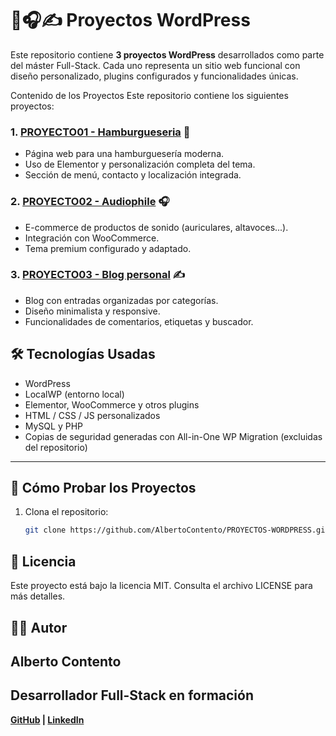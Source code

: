 # 🍔🎧✍️ Proyectos WordPress
Este repositorio contiene **3 proyectos WordPress** desarrollados como parte del máster Full-Stack. Cada uno representa un sitio web funcional con diseño personalizado, plugins configurados y funcionalidades únicas.

Contenido de los Proyectos
Este repositorio contiene los siguientes proyectos:

### 1. **[PROYECTO01 - Hamburgueseria](https://github.com/AlbertoContento/PROYECTOS-PYTHON/tree/main/PROYECTO01-Texto%20a%20Voz)** 🍔
- Página web para una hamburguesería moderna.
- Uso de Elementor y personalización completa del tema.
- Sección de menú, contacto y localización integrada.

### 2. **[PROYECTO02 - Audiophile](https://github.com/AlbertoContento/PROYECTOS-PYTHON/tree/main/PROYECTO02-%20Juego%20de%20Arcade%20Pong)** 🎧
- E-commerce de productos de sonido (auriculares, altavoces...).
- Integración con WooCommerce.
- Tema premium configurado y adaptado.

### 3. **[PROYECTO03 - Blog personal](https://github.com/AlbertoContento/PROYECTOS-PYTHON/tree/main/PROYECTO03%20-%20Prueba%20de%20Escritura%20Veloz)** ✍️
- Blog con entradas organizadas por categorías.
- Diseño minimalista y responsive.
- Funcionalidades de comentarios, etiquetas y buscador.

## 🛠️ Tecnologías Usadas

- WordPress
- LocalWP (entorno local)
- Elementor, WooCommerce y otros plugins
- HTML / CSS / JS personalizados
- MySQL y PHP
- Copias de seguridad generadas con All-in-One WP Migration (excluidas del repositorio)

---

## 🚀 Cómo Probar los Proyectos

1. Clona el repositorio:
   ```bash
   git clone https://github.com/AlbertoContento/PROYECTOS-WORDPRESS.git

##   📄 Licencia
Este proyecto está bajo la licencia MIT. Consulta el archivo LICENSE para más detalles.

## 👨‍💻 Autor
## Alberto Contento
## Desarrollador Full-Stack en formación
**[GitHub](https://github.com/AlbertoContento) | [LinkedIn](https://www.linkedin.com/in/alberto-contento-guerrero/)**
